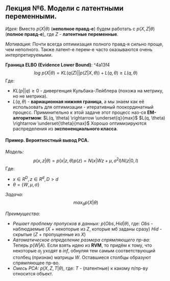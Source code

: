 ## Лекция №6. Модели с латентными переменными.

*Идея:*
Вместо $p(X|\theta)$ (**неполное правд-е**) будем работать с $p(X,Z|\theta)$ (**полное правд-е**), где $Z$ - **латентные переменные**.

*Мотивация:*
Почти всегда оптимизация полного правд-я сильно проще, чем неполного. Также латент-е перем-е часто оказываются очень интерпретируемыми.

**Граница ELBO (Evidence Lower Bound)**:  ^4a13f4
$$
log \: p(X|\theta) = KL(q(Z)||p(Z|X, \theta)) + L(q,\theta) \ge L(q,\theta)
$$
Где:
* $KL(p||q) \ge 0$ - дивергенция Кульбака-Лейблера (похожа на метрику, но не метрика).
* $L(q, \theta)$ - **вариационная нижняя граница**, а мы знаем как её использовать для оптимизации - итеративный поокординатный процесс.
    Приминительно к этой задаче этот процесс наз-ся **EM-алгоритмом**:
    $L(q, \theta) \rightarrow \underset{q}{max}$ 
    $L(q, \theta) \rightarrow \underset{\theta}{max}$ 
    Хорошо оптимизируются распределения из **экспоненциального класса**.

#### Пример. Вероятностный вывод **PCA**.
*Модель:*
$$
p(x,z|\theta) = p(x|z, \theta) p(z) = N(x|Wz + \mu, \sigma^2 I) N(z|0, I)
$$
Где:
* $x \in R^D, z \in R^d, D > d$
* $\theta=\{W, \mu, \sigma\}$

*Задача:*
$$
max_\theta p(X|\theta)
$$

*Преимущества:*
* *Решает проблему пропусков в данных:*
		$p(Obs, Hid|\theta)$, где:
		$Obs$ - наблюдаемые ($X$ + некоторые из $Z$, которые мб заданы сразу)
		$Hid$ - скрытые ($Z$ + пропущенные из $X$)
* *Автоматическое определение размера спрямляющего пр-ва:*
		Теперь $p(W|A)$. Если взять идею из **RVM**, то придём к тому, что некоторые $\alpha_j$ уходят в $inf$, обнуляя тем самым соответствующий столбец (признак) матрицы $W$. Оставшиеся столбцы образуют спрямляющее пр-во.
* *Смесь PCA:*
		$p(X,Z,T|\theta)$, где:
		$T$ - (латентные) к какому п/пр-ву относится объект.